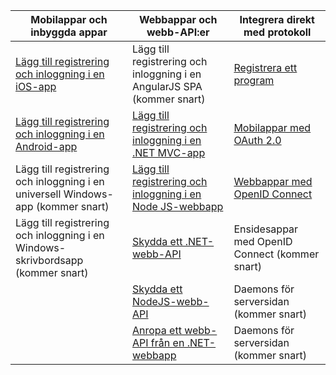| Mobilappar och inbyggda appar | Webbappar och webb-API:er | Integrera direkt med protokoll |
| ----------------------- | ------------------------------- | --------------------- |
| [Lägg till registrering och inloggning i en iOS-app](active-directory-b2c-devquickstarts-ios.md) | Lägg till registrering och inloggning i en AngularJS SPA (kommer snart) | [Registrera ett program](active-directory-b2c-app-registration.md) |
| [Lägg till registrering och inloggning i en Android-app](active-directory-b2c-devquickstarts-android.md) | [Lägg till registrering och inloggning i en .NET MVC-app](active-directory-b2c-devquickstarts-web-dotnet.md)  | [Mobilappar med OAuth 2.0](active-directory-b2c-reference-oauth-code.md) |
| Lägg till registrering och inloggning i en universell Windows-app (kommer snart) | [Lägg till registrering och inloggning i en Node JS-webbapp](active-directory-b2c-devquickstarts-web-node.md) | [Webbappar med OpenID Connect](active-directory-b2c-reference-oidc.md) |
| Lägg till registrering och inloggning i en Windows-skrivbordsapp (kommer snart) | [Skydda ett .NET-webb-API](active-directory-b2c-devquickstarts-api-dotnet.md) | Ensidesappar med OpenID Connect (kommer snart)
|  | [Skydda ett NodeJS-webb-API](active-directory-b2c-devquickstarts-api-node.md) | Daemons för serversidan (kommer snart) |
|  | [Anropa ett webb-API från en .NET-webbapp](active-directory-b2c-devquickstarts-web-api-dotnet.md) | Daemons för serversidan (kommer snart) |



<!--HONumber=Jun16_HO2-->


